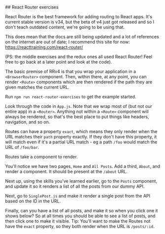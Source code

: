 ## React Router exercises

React Router is the best framework for adding routing to React apps. It's current stable version is v34, but the beta of v4 just got released and so I don't teach outdated content, we're going to be using that.

This does mean that the docs are still being updated and a lot of references on the internet are out of date; I recommend this site for now: https://reacttraining.com/react-router/

(PS: the middle exercises and the redux ones all used React Router! Feel free to go back at a later point and look at the code).

The basic premise of RRv4 is that you wrap your application in a `<BrowserRouter>` component. Then, within there, at any point, you can render `<Route>` components which are then rendered if the path they are given matches the current URL.

Run `npm run react-router-exercises` to get the example started.

Look through the code in `App.js`. Note that we wrap most of (but not our entire app) in a `<Router>`. Anything not within a `<Route>` component will always be rendered, so that's the best place to put things like headers, navigation, and so on.

Routes can have a property `exact`, which means they only render when the URL matches their `path` property exactly. If they don't have this property, it will match even if it's a partial URL match - eg a path `/foo` would match the URL of `/foo/bar`.

Routes take a component to render.

You'll notice we have two pages, `Home` and `All Posts`. Add a third, `About`, and render a component. It should be present at the `/about` URL.

Next up, using the skills you've learned earlier, go to the `Posts` component, and update it so it renders a list of all the posts from our dummy API.

Next, go to `SinglePost.js` and make it render a single post from the API based on the ID in the URL.

Finally, can you have a list of all posts, and make it so when you click one it shows below? So at all times you should be able to see a list of posts, and then click one to make it visible. Tip: You'll want to make the Routes not have the `exact` property, so they both render when the URL is `/posts/:id`.
